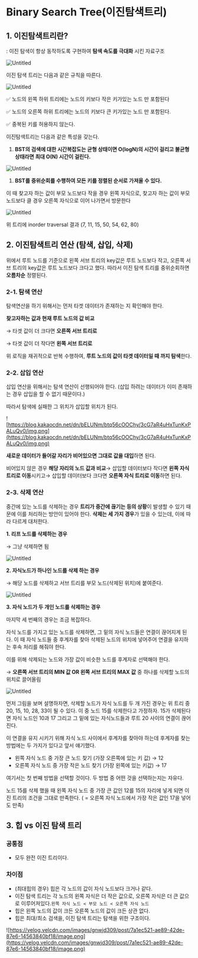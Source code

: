 # Binary Search Tree(이진탐색트리)

## 1. 이진탐색트리란?

: 이진 탐색이 항상 동작하도록 구현하여 **탐색 속도를 극대화** 시킨 자료구조

![Untitled](./binarySearchTree_img/binarySearchTree.png)

이진 탐색 트리는 다음과 같은 규칙을 따른다. 

![Untitled](./binarySearchTree_img/binarySearchTree1.png)

✅ 노드의 왼쪽 하위 트리에는 노드의 키보다 작은 키가있는 노드 만 포함된다

✅ 노드의 오른쪽 하위 트리에는 노드의 키보다 큰 키가있는 노드 만 포함된다.

✅ 중복된 키를 허용하지 않는다.

이진탐색트리는 다음과 같은 특성을 갖는다. 

1. **BST의 검색에 대한 시간복잡도는 균형 상태이면 O(logN)의 시간이 걸리고 불균형 상태라면 최대 O(N) 시간이 걸린다.**

![Untitled](./binarySearchTree_img/binarySearchTree2.png)

1. **BST를 중위순회를 수행하여 모든 키를 정렬된 순서로 가져올 수 있다.**

이 때 찾고자 하는 값이 부모 노드보다 작을 경우 왼쪽 자식으로, 찾고자 하는 값이 부모 노드보다 클 경우 오른쪽 자식으로 이어 나가면서 방문한다

![Untitled](./binarySearchTree_img/binarySearchTree3.png)

위 트리에 inorder traversal 결과  (7, 11, 15, 50, 54, 62, 80)

## 2. 이진탐색트리  연산 (탐색, 삽입, 삭제)

위에서 루트 노드를 기준으로 왼쪽 서브 트리의 key값은 루트 노드보다 작고, 오른쪽 서브 트리의 key값은 루트 노드보다 크다고 했다. 따라서 이진 탐색 트리를 중위순회하면 **오름차순** 정렬된다. 

### 2-1. 탐색 연산

탐색연산을 하기 위해서는 먼저 타겟 데이터가 존재하는 지 확인해야 한다. 

**찾고자하는 값과 현재 루트 노드의 값 비교**

→ 타겟 값이 더 크다면 **오른쪽 서브 트리로**

→ 타겟 값이 더 작다면 **왼쪽 서브 트리로**

위 로직을 재귀적으로 반복 수행하여, **루트 노드의 값이 타겟 데이터일 때 까지 탐색**한다.

### 2-2. 삽입 연산

삽입 연산을 위해서는  탐색 연산이 선행되어야 한다. (삽입 하려는 데이터가 이미 존재하는 경우 삽입을 할 수 없기 때문이다.)

따라서 탐색에 실패한 그 위치가 삽입할 위치가 된다. 

![https://blog.kakaocdn.net/dn/bELUNm/btq56cOOChy/3cG7aR4uHxTunKxPALuQv0/img.png](https://blog.kakaocdn.net/dn/bELUNm/btq56cOOChy/3cG7aR4uHxTunKxPALuQv0/img.png)

**새로운 데이터가 들어갈 자리가 비어있으면 그대로 값을 대입**하면 된다. 

비어있지 않은 경우 **해당 자리의 노드 값과 비교**→ 삽입할 데이터보다 작다면 **왼쪽 자식트리로 이동**시키고→ 삽입할 데이터보다 크다면 **오른쪽 자식 트리로 이동**하면 된다.

### 2-3. 삭제 연산

중간에 있는 노드를 삭제하는 경우 **트리가 중간에 끊기는 등의 상황**이 발생할 수 있기 때문에 이를 처리하는 방안이 있어야 한다. **삭제는 세 가지 경우**가 있을 수 있는데, 이에 따라 다르게 대처한다.

**1. 리프 노드를 삭제하는 경우**

→ 그냥 삭제하면 됨

![Untitled](./binarySearchTree_img/binarySearchTree4.png)

**2. 자식노드가 하나인 노드를 삭제 하는 경우** 

→ 해당 노드를 삭제하고 서브 트리를 부모 노드(삭제된 위치)에 붙여준다.

![Untitled](./binarySearchTree_img/binarySearchTree5.png)

**3.   자식 노드가 두 개인 노드를 삭제하는 경우**

마지막 세 번째의 경우는 조금 복잡하다. 

자식 노드를 가지고 있는 노드를 삭제하면, 그 밑의 자식 노드들은 연결이 끊어지게 된다. 이 때 자식 노드들 중 후계자를 찾아 삭제된 노드의 위치에 넣어주어 연결을 유지하는 후속 처리를 해줘야 한다.

이를 위해 삭제되는 노드와 가장 값이 비슷한 노드를 후계자로 선택해야 한다. 

→ **오른쪽 서브 트리의 MIN 값 OR 왼쪽 서브 트리의 MAX 값** 중 하나를 삭제할 노드의 위치로 끌어올림

![Untitled](./binarySearchTree_img/binarySearchTree6.png)

먼저 그림을 보며 설명하자면, 삭제할 노드가 자식 노드를 두 개 가진 경우는 위 트리 중 20, 15, 10, 28, 33이 될 수 있다. 이 중 노드 15를 삭제한다고 가정하자. 15가 삭제된다면 자식 노드인 10과 17 그리고 그 밑에 있는 자식노드들과 루트 20 사이의 연결이 끊어진다.

이 연결을 유지 시키기 위해 자식 노드 사이에서 후계자를 찾아야 하는데 후계자를 찾는 방법에는 두 가지가 있다고 앞서 얘기했다. 

- 왼쪽 자식 노드 중 가장 큰 노드 찾기 (가장 오른쪽에 있는 키 값)  → 12
- 오른쪽 자식 노드 중 가장 작은 노드 찾기  (가장 왼쪽에 있는 키값) → 17

여기서는 첫 번째 방법을 선택할 것이다. 두 방법 중 어떤 것을 선택하는지는 자유다.

노드 15를 삭제 했을 때 왼쪽 자식 노드 중 가장 큰 값인 12를 15의 자리에 넣게 되면 이진 트리의 조건을 그대로 만족한다. ( = 오른쪽 자식 노드에서 가장 작은 값인 17을 넣어도 만족)

## 3. 힙 vs 이진 탐색 트리

### 공통점

- 모두 완전 이진 트리이다.

### 차이점

- (최대힙의 경우) 힙은 각 노드의 값이 자식 노드보다 크거나 같다.
- 이진 탐색 트리는 각 노드의 왼쪽 자식은 더 작은 값으로, 오른쪽 자식은 더 큰 값으로 이루어져있다.`왼쪽 자식 노드 < 부모 노드 < 오른쪽 자식 노드`
- 힙은 왼쪽 노드의 값이 크든 오른쪽 노드의 값이 크든 상관 없다.
- 힙은 최대/최소 검색을, 이진 탐색 트리는 탐색을 위한 구조이다.

![https://velog.velcdn.com/images/gnwjd309/post/7a1ec521-ae89-42de-87e6-14563840bf18/image.png](https://velog.velcdn.com/images/gnwjd309/post/7a1ec521-ae89-42de-87e6-14563840bf18/image.png)